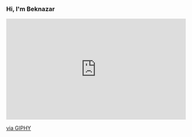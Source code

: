 ### Hi, I'm Beknazar
<iframe src="https://giphy.com/embed/E89xxATM4iZoPdr6Tb" width="480" height="270" frameBorder="0" class="giphy-embed" allowFullScreen></iframe><p><a href="https://giphy.com/gifs/GDevs-google-googleio-googledevs-E89xxATM4iZoPdr6Tb">via GIPHY</a></p>

